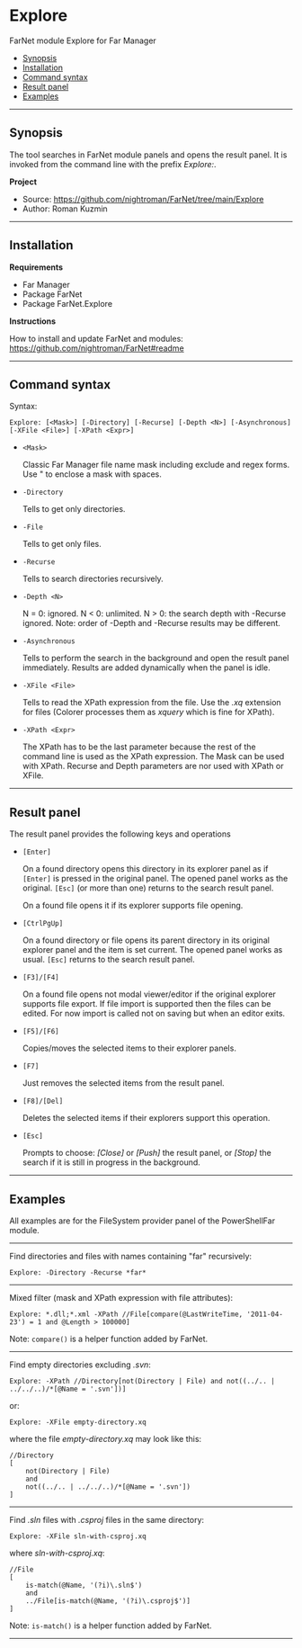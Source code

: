 # Explore

FarNet module Explore for Far Manager

* [Synopsis](#synopsis)
* [Installation](#installation)
* [Command syntax](#command-syntax)
* [Result panel](#result-panel)
* [Examples](#examples)

*********************************************************************
## Synopsis

The tool searches in FarNet module panels and opens the result panel.
It is invoked from the command line with the prefix *Explore:*.

**Project**

 * Source: <https://github.com/nightroman/FarNet/tree/main/Explore>
 * Author: Roman Kuzmin

*********************************************************************
## Installation

**Requirements**

 * Far Manager
 * Package FarNet
 * Package FarNet.Explore

**Instructions**

How to install and update FarNet and modules:\
<https://github.com/nightroman/FarNet#readme>

*********************************************************************
## Command syntax

Syntax:

    Explore: [<Mask>] [-Directory] [-Recurse] [-Depth <N>] [-Asynchronous] [-XFile <File>] [-XPath <Expr>]

- `<Mask>`

    Classic Far Manager file name mask including exclude and regex forms.
    Use " to enclose a mask with spaces.

- `-Directory`

    Tells to get only directories.

- `-File`

    Tells to get only files.

- `-Recurse`

    Tells to search directories recursively.

- `-Depth <N>`

    N = 0: ignored. N < 0: unlimited. N > 0: the search depth with -Recurse
    ignored. Note: order of -Depth and -Recurse results may be different.

- `-Asynchronous`

    Tells to perform the search in the background and open the result panel
    immediately. Results are added dynamically when the panel is idle.

- `-XFile <File>`

    Tells to read the XPath expression from the file. Use the *.xq* extension
    for files (Colorer processes them as *xquery* which is fine for XPath).

- `-XPath <Expr>`

    The XPath has to be the last parameter because the rest of the command line
    is used as the XPath expression. The Mask can be used with XPath. Recurse
    and Depth parameters are nor used with XPath or XFile.


*********************************************************************
## Result panel

The result panel provides the following keys and operations

- `[Enter]`

    On a found directory opens this directory in its explorer panel as if
    `[Enter]` is pressed in the original panel. The opened panel works as the
    original. `[Esc]` (or more than one) returns to the search result panel.

    On a found file opens it if its explorer supports file opening.

- `[CtrlPgUp]`

    On a found directory or file opens its parent directory in its original
    explorer panel and the item is set current. The opened panel works as usual.
    `[Esc]` returns to the search result panel.

- `[F3]/[F4]`

    On a found file opens not modal viewer/editor if the original explorer
    supports file export. If file import is supported then the files can be
    edited. For now import is called not on saving but when an editor exits.

- `[F5]/[F6]`

    Copies/moves the selected items to their explorer panels.

- `[F7]`

    Just removes the selected items from the result panel.

- `[F8]/[Del]`

    Deletes the selected items if their explorers support this operation.

- `[Esc]`

    Prompts to choose: *[Close]* or *[Push]* the result panel, or *[Stop]* the
    search if it is still in progress in the background.


*********************************************************************
## Examples

All examples are for the FileSystem provider panel of the PowerShellFar module.

---

Find directories and files with names containing "far" recursively:

    Explore: -Directory -Recurse *far*

---

Mixed filter (mask and XPath expression with file attributes):

    Explore: *.dll;*.xml -XPath //File[compare(@LastWriteTime, '2011-04-23') = 1 and @Length > 100000]

Note: `compare()` is a helper function added by FarNet.

---

Find empty directories excluding *.svn*:

    Explore: -XPath //Directory[not(Directory | File) and not((../.. | ../../..)/*[@Name = '.svn'])]

or:

    Explore: -XFile empty-directory.xq

where the file *empty-directory.xq* may look like this:

    //Directory
    [
        not(Directory | File)
        and
        not((../.. | ../../..)/*[@Name = '.svn'])
    ]

---

Find *.sln* files with *.csproj* files in the same directory:

    Explore: -XFile sln-with-csproj.xq

where *sln-with-csproj.xq*:

    //File
    [
        is-match(@Name, '(?i)\.sln$')
        and
        ../File[is-match(@Name, '(?i)\.csproj$')]
    ]

Note: `is-match()` is a helper function added by FarNet.

*********************************************************************
